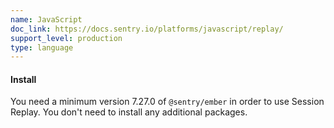 ```yaml
---
name: JavaScript
doc_link: https://docs.sentry.io/platforms/javascript/replay/
support_level: production
type: language
---
```


#### Install

You need a minimum version 7.27.0 of `@sentry/ember` in order to use Session Replay. You don't need to install any additional packages.